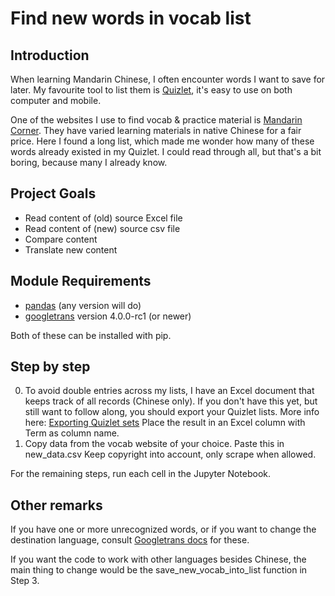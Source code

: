 # Find new words in vocab list

## Introduction
When learning Mandarin Chinese, I often encounter words I want to save for later. My favourite tool to list them is [Quizlet](https://quizlet.com/latest), it's easy to use on both computer and mobile.

One of the websites I use to find vocab & practice material is [Mandarin Corner](mandarincorner.org).
They have varied learning materials in native Chinese for a fair price. Here I found a long list, which made me wonder how many of these words already existed in my Quizlet.
I could read through all, but that's a bit boring, because many I already know.

## Project Goals
* Read content of (old) source Excel file
* Read content of (new) source csv file
* Compare content
* Translate new content

## Module Requirements
* [pandas](https://pypi.org/project/pandas/) (any version will do)
* [googletrans](https://pypi.org/project/googletrans/) version 4.0.0-rc1 (or newer)

Both of these can be installed with pip.

## Step by step

0. To avoid double entries across my lists, I have an Excel document that keeps track of all records (Chinese only). If you don't have this yet, but still want to follow along, you should export your Quizlet lists. More info here: [Exporting Quizlet sets](https://help.quizlet.com/hc/en-us/articles/360034345672-Exporting-your-sets) Place the result in an Excel column with Term as column name.
1. Copy data from the vocab website of your choice. Paste this in new_data.csv Keep copyright into account, only scrape when allowed.

For the remaining steps, run each cell in the Jupyter Notebook.

## Other remarks
If you have one or more unrecognized words, or if you want to change the destination language, consult [Googletrans docs](https://py-googletrans.readthedocs.io/en/latest/) for these.
 
If you want the code to work with other languages besides Chinese, the main thing to change would be the save_new_vocab_into_list function in Step 3.
